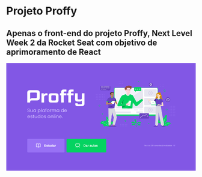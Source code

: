 <h1><strong>Projeto Proffy</strong></h1> 

<h2>Apenas o front-end do projeto Proffy, Next Level Week 2 da Rocket Seat com objetivo de aprimoramento de React</h2>

<img src="./printProffy.png" />
